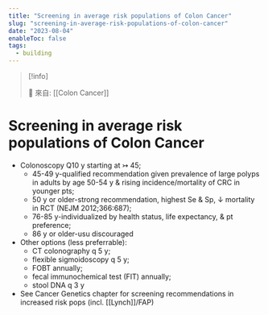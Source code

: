 ```yaml
---
title: "Screening in average risk populations of Colon Cancer"
slug: "screening-in-average-risk-populations-of-colon-cancer"
date: "2023-08-04"
enableToc: false
tags:
  - building
---
```


> [!info]
>
> 🌱 來自: [[Colon Cancer]]

# Screening in average risk populations of Colon Cancer

- Colonoscopy Q10 y starting at ↣ 45;
  - 45-49 y-qualified recommendation given prevalence of large polyps in adults by age 50-54 y & rising incidence/mortality of CRC in younger pts;
  - 50 y or older-strong recommendation, highest Se & Sp, ↓ mortality in RCT (NEJM 2012;366:687);
  - 76-85 y-individualized by health status, life expectancy, & pt preference;
  - 86 y or older-usu discouraged
- Other options (less preferrable):
  - CT colonography q 5 y;
  - flexible sigmoidoscopy q 5 y;
  - FOBT annually;
  - fecal immunochemical test (FIT) annually;
  - stool DNA q 3 y
- See Cancer Genetics chapter for screening recommendations in increased risk pops (incl. [[Lynch]]/FAP)
